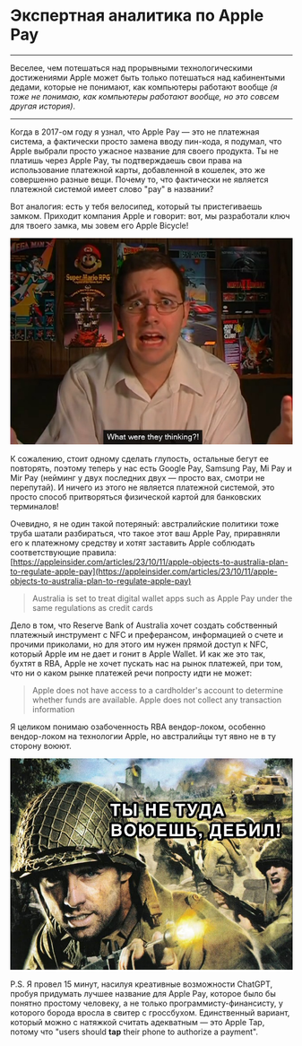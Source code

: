 # Экспертная аналитика по Apple Pay

***

Веселее, чем потешаться над прорывными технологическими достижениями Apple может быть только потешаться над кабинентыми дедами, которые не понимают, как компьютеры работают вообще _(я тоже не понимаю, как компьютеры работают вообще, но это совсем другая история)_.

***

Когда в 2017-ом году я узнал, что Apple Pay — это не платежная система, а фактически просто замена вводу пин-кода, я подумал, что Apple выбрали просто ужасное название для своего продукта.
Ты не платишь через Apple Pay, ты подтверждаешь свои права на использование платежной карты, добавленной в кошелек, это же совершенно разные вещи.
Почему то, что фактически не является платежной системой имеет слово "pay" в названии?

Вот аналогия: есть у тебя велосипед, который ты пристегиваешь замком.
Приходит компания Apple и говорит: вот, мы разработали ключ для твоего замка, мы зовем его Apple Bicycle!

![](./img/avgn.jpg)

К сожалению, стоит одному сделать глупость, остальные бегут ее повторять, поэтому теперь у нас есть Google Pay, Samsung Pay, Mi Pay и Mir Pay (нейминг у двух последних двух — просто вах, смотри не перепутай).
И ничего из этого не является платежной системой, это просто способ притворяться физической картой для банковских терминалов!

Очевидно, я не один такой потеряный: австралийские политики тоже труба шатали разбираться, что такое этот ваш Apple Pay, приравняли его к платежному средству и хотят заставить Apple соблюдать соответствующие правила:  
[https://appleinsider.com/articles/23/10/11/apple-objects-to-australia-plan-to-regulate-apple-pay](https://appleinsider.com/articles/23/10/11/apple-objects-to-australia-plan-to-regulate-apple-pay)

> Australia is set to treat digital wallet apps such as Apple Pay under the same regulations as credit cards

Дело в том, что Reserve Bank of Australia хочет создать собственный платежный инструмент с NFC и преферансом, информацией о счете и прочими приколами, но для этого им нужен прямой доступ к NFC, который Apple им не дает и гонит в Apple Wallet.
И как же это так, бухтят в RBA, Apple не хочет пускать нас на рынок платежей, при том, что ни о каком рынке платежей речи попросту идти не может:

> Apple does not have access to a cardholder's account to determine whether funds are available. Apple does not collect any transaction information

Я целиком понимаю озабоченность RBA вендор-локом, особенно вендор-локом на технологии Apple, но австралийцы тут явно не в ту сторону воюют.

![](./img/wrong-side.jpg)

P.S. Я провел 15 минут, насилуя креативные возможности ChatGPT, пробуя придумать лучшее название для Apple Pay, которое было бы понятно простому человеку, а не только программисту-финансисту, у которого борода вросла в свитер с гроссбухом.
Единственный вариант, который можно с натяжкой считать адекватным — это Apple Tap, потому что "users should **tap** their phone to authorize a payment".
